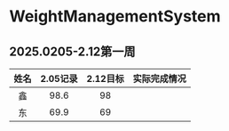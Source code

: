 # WeightManagementSystem

## 2025.0205-2.12第一周

| 姓名 | 2.05记录 | 2.12目标 | 实际完成情况 |
|:--------:|:--------:|:--------:|:--------:|
| 鑫  | 98.6  | 98  |   |
| 东  | 69.9  | 69  |   |
